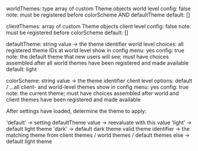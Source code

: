 worldThemes:
    type array of custom Theme objects
    world level
    config: false
    note: must be registered before colorScheme AND defaultTheme
    default: []

clientThemes:
    array of custom Theme objects
    client level
    config: false
    note: must be registered before colorScheme
    default: []

defaultTheme:
    string value -> the theme identifier
    world level
    choices: all registered theme IDs at world level
    show in config menu: yes
    config: true
    note: the default theme that new users will see; must have choices assembled after all world themes have been registered and made available
    default: light

colorScheme:
    string value -> the theme identifier
    client level
    options: default / ...all client- and world-level themes
    show in config menu: yes
    config: true
    note: the current theme; must have choices assembled after world and client themes have been registered and made available


After settings have loaded, determine the theme to apply:

'default' -> setting defaultTheme value -> reevaluate with this value
'light' -> default light theme
'dark' -> default dark theme
valid theme identifier -> the matching theme from client themes / world themes / default themes
else -> default light theme